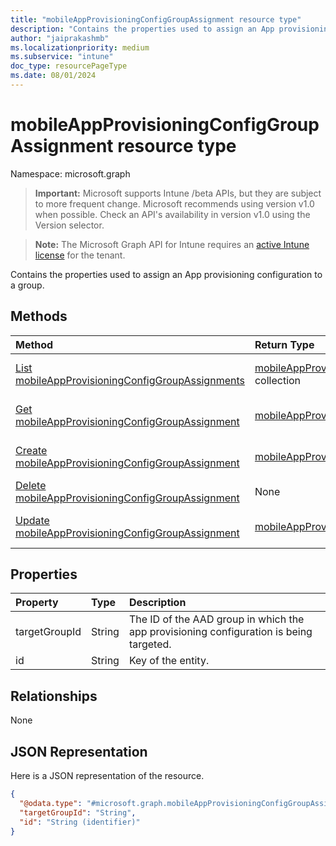 ```yaml
---
title: "mobileAppProvisioningConfigGroupAssignment resource type"
description: "Contains the properties used to assign an App provisioning configuration to a group."
author: "jaiprakashmb"
ms.localizationpriority: medium
ms.subservice: "intune"
doc_type: resourcePageType
ms.date: 08/01/2024
---
```


# mobileAppProvisioningConfigGroupAssignment resource type

Namespace: microsoft.graph

> **Important:** Microsoft supports Intune /beta APIs, but they are subject to more frequent change. Microsoft recommends using version v1.0 when possible. Check an API's availability in version v1.0 using the Version selector.

> **Note:** The Microsoft Graph API for Intune requires an [active Intune license](https://go.microsoft.com/fwlink/?linkid=839381) for the tenant.

Contains the properties used to assign an App provisioning configuration to a group.

## Methods
|Method|Return Type|Description|
|:---|:---|:---|
|[List mobileAppProvisioningConfigGroupAssignments](../api/intune-apps-mobileappprovisioningconfiggroupassignment-list.md)|[mobileAppProvisioningConfigGroupAssignment](../resources/intune-apps-mobileappprovisioningconfiggroupassignment.md) collection|List properties and relationships of the [mobileAppProvisioningConfigGroupAssignment](../resources/intune-apps-mobileappprovisioningconfiggroupassignment.md) objects.|
|[Get mobileAppProvisioningConfigGroupAssignment](../api/intune-apps-mobileappprovisioningconfiggroupassignment-get.md)|[mobileAppProvisioningConfigGroupAssignment](../resources/intune-apps-mobileappprovisioningconfiggroupassignment.md)|Read properties and relationships of the [mobileAppProvisioningConfigGroupAssignment](../resources/intune-apps-mobileappprovisioningconfiggroupassignment.md) object.|
|[Create mobileAppProvisioningConfigGroupAssignment](../api/intune-apps-mobileappprovisioningconfiggroupassignment-create.md)|[mobileAppProvisioningConfigGroupAssignment](../resources/intune-apps-mobileappprovisioningconfiggroupassignment.md)|Create a new [mobileAppProvisioningConfigGroupAssignment](../resources/intune-apps-mobileappprovisioningconfiggroupassignment.md) object.|
|[Delete mobileAppProvisioningConfigGroupAssignment](../api/intune-apps-mobileappprovisioningconfiggroupassignment-delete.md)|None|Deletes a [mobileAppProvisioningConfigGroupAssignment](../resources/intune-apps-mobileappprovisioningconfiggroupassignment.md).|
|[Update mobileAppProvisioningConfigGroupAssignment](../api/intune-apps-mobileappprovisioningconfiggroupassignment-update.md)|[mobileAppProvisioningConfigGroupAssignment](../resources/intune-apps-mobileappprovisioningconfiggroupassignment.md)|Update the properties of a [mobileAppProvisioningConfigGroupAssignment](../resources/intune-apps-mobileappprovisioningconfiggroupassignment.md) object.|

## Properties
|Property|Type|Description|
|:---|:---|:---|
|targetGroupId|String|The ID of the AAD group in which the app provisioning configuration is being targeted.|
|id|String|Key of the entity.|

## Relationships
None

## JSON Representation
Here is a JSON representation of the resource.
<!-- {
  "blockType": "resource",
  "keyProperty": "id",
  "@odata.type": "microsoft.graph.mobileAppProvisioningConfigGroupAssignment"
}
-->
``` json
{
  "@odata.type": "#microsoft.graph.mobileAppProvisioningConfigGroupAssignment",
  "targetGroupId": "String",
  "id": "String (identifier)"
}
```